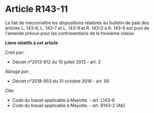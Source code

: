 # Article R143-11

Le fait de méconnaître les dispositions relatives au bulletin de paie des articles L. 143-6, L. 143-7 et L. 143-9 et R. 143-2
à R. 143-6 est puni de l'amende prévue pour les contraventions de la troisième classe.

**Liens relatifs à cet article**

_Créé par_:

  - Décret n°2013-612 du 10 juillet 2013 - art. 2

_Abrogé par_:

  - Décret n°2018-953 du 31 octobre 2018 - art. 56

_Cite_:

  - Code du travail applicable à Mayotte. - art. L143-6
  - Code du travail applicable à Mayotte. - art. R143-2 (Ab)
